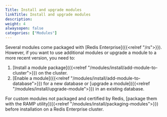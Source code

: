 ```yaml
---
Title: Install and upgrade modules
linkTitle: Install and upgrade modules
description:
weight: 4
alwaysopen: false
categories: ["Modules"]
---
```


Several modules come packaged with [Redis Enterprise]({{<relref "/rs">}}). However, if you want to use additional modules or upgrade a module to a more recent version, you need to:

1. [Install a module package]({{<relref "/modules/install/add-module-to-cluster">}}) on the cluster.
1. [Enable a module]({{<relref "/modules/install/add-module-to-database">}}) for a new database or [upgrade a module]({{<relref "/modules/install/upgrade-module">}}) in an existing database.

For custom modules not packaged and certified by Redis, [package them with the RAMP utility]({{<relref "/modules/install/packaging-modules">}}) before installation on a Redis Enterprise cluster.